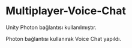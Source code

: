 # Multiplayer-Voice-Chat

Unity Photon bağlantısı kullanılmıştır.

Photon bağlantısı kullanırak Voice Chat yapıldı.
